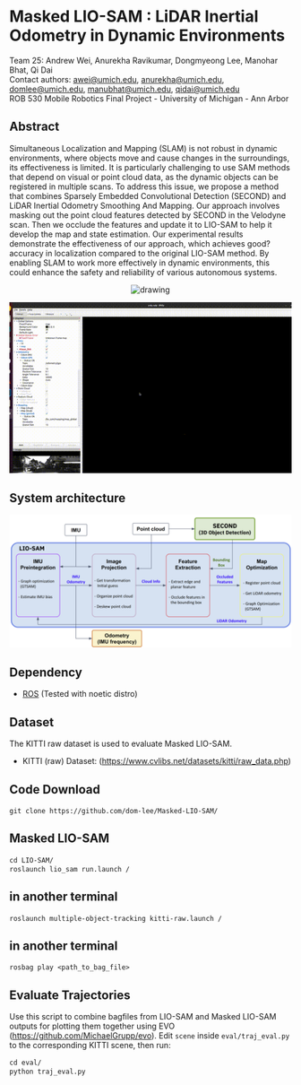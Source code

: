 # Masked LIO-SAM : LiDAR Inertial Odometry in Dynamic Environments

Team 25: Andrew Wei, Anurekha Ravikumar, Dongmyeong Lee, Manohar Bhat, Qi Dai\
Contact authors: awei@umich.edu, anurekha@umich.edu, domlee@umich.edu, manubhat@umich.edu, qidai@umich.edu \
ROB 530 Mobile Robotics Final Project - University of Michigan - Ann Arbor

## Abstract
Simultaneous Localization and Mapping (SLAM) is not robust in dynamic environments, where objects move and cause changes in the surroundings, its effectiveness is limited. It is particularly challenging to use SAM methods that depend on visual or point cloud data, as the dynamic objects can be registered in multiple scans. To address this issue, we propose a method that combines Sparsely Embedded Convolutional Detection (SECOND) and LiDAR Inertial Odometry Smoothing And Mapping. Our approach involves masking out the point cloud features detected by SECOND in the Velodyne scan. Then we occlude the features and update it to LIO-SAM to help it develop the map and state estimation. Our experimental results demonstrate the effectiveness of our approach, which achieves good? accuracy in localization compared to the original LIO-SAM method. By enabling SLAM to work more effectively in dynamic environments, this could enhance the safety and reliability of various autonomous systems.

<p align='center'>
    <img src="./doc/masked-lio-sam_overview.gif" alt="drawing" width="800"/>
</p>

<p align='center'>
    <img src="./doc/masked-lio-sam_birdeye.gif" alt="drawing" width="800"/>
</p>

## System architecture
<p align='center'>
    <img src="./doc/masked-lio-sam_pipeline.png" alt="drawing" width="800"/>
</p>



## Dependency
- [ROS](http://wiki.ros.org/ROS/Installation) (Tested with noetic distro)

## Dataset
The KITTI raw dataset is used to evaluate Masked LIO-SAM.
- KITTI (raw) Dataset: (https://www.cvlibs.net/datasets/kitti/raw_data.php)

## Code Download
```
git clone https://github.com/dom-lee/Masked-LIO-SAM/
```

## Masked LIO-SAM 
```
cd LIO-SAM/
roslaunch lio_sam run.launch /
```
## in another terminal 
```
roslaunch multiple-object-tracking kitti-raw.launch /
```
## in another terminal 
```
rosbag play <path_to_bag_file>
```

## Evaluate Trajectories
Use this script to combine bagfiles from LIO-SAM and Masked LIO-SAM outputs for plotting them together using EVO (https://github.com/MichaelGrupp/evo). 
Edit `scene` inside `eval/traj_eval.py` to the corresponding KITTI scene, then run:
```
cd eval/
python traj_eval.py 
```
